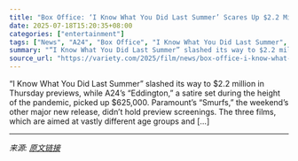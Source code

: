 ```yaml
---
title: "Box Office: ‘I Know What You Did Last Summer’ Scares Up $2.2 Million in Thursday Previews, A24’s ‘Eddington’ Earns $625K"
date: 2025-07-18T15:20:35+08:00
categories: ["entertainment"]
tags: ["News", "A24", "Box Office", "I Know What You Did Last Summer", "Smurfs"]
summary: "“I Know What You Did Last Summer” slashed its way to $2.2 million in Thursday previews, while A24&#8217;s &#8220;Eddington,&#8221; a satire set during the height of the pandemic, picked up $625,000. P"
source_url: "https://variety.com/2025/film/news/box-office-i-know-what-you-did-last-summer-thursday-previews-a24-eddington-1236464723/"
---
```


“I Know What You Did Last Summer” slashed its way to $2.2 million in Thursday previews, while A24&#8217;s &#8220;Eddington,&#8221; a satire set during the height of the pandemic, picked up $625,000. Paramount&#8217;s &#8220;Smurfs,&#8221; the weekend&#8217;s other major new release, didn&#8217;t hold preview screenings. The three films, which are aimed at vastly different age groups and [&#8230;]

---

*来源: [原文链接](https://variety.com/2025/film/news/box-office-i-know-what-you-did-last-summer-thursday-previews-a24-eddington-1236464723/)*
